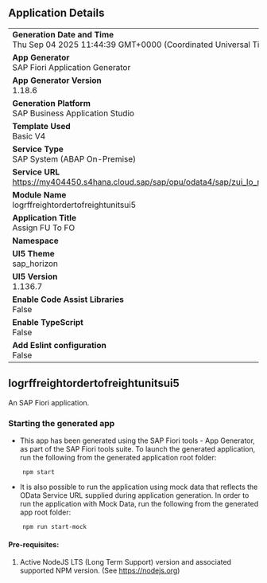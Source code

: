 ## Application Details
|               |
| ------------- |
|**Generation Date and Time**<br>Thu Sep 04 2025 11:44:39 GMT+0000 (Coordinated Universal Time)|
|**App Generator**<br>SAP Fiori Application Generator|
|**App Generator Version**<br>1.18.6|
|**Generation Platform**<br>SAP Business Application Studio|
|**Template Used**<br>Basic V4|
|**Service Type**<br>SAP System (ABAP On-Premise)|
|**Service URL**<br>https://my404450.s4hana.cloud.sap/sap/opu/odata4/sap/zui_lo_rf_app_v4/srvd/sap/zui_lo_rf_app/0001/|
|**Module Name**<br>logrffreightordertofreightunitsui5|
|**Application Title**<br>Assign FU To FO|
|**Namespace**<br>|
|**UI5 Theme**<br>sap_horizon|
|**UI5 Version**<br>1.136.7|
|**Enable Code Assist Libraries**<br>False|
|**Enable TypeScript**<br>False|
|**Add Eslint configuration**<br>False|

## logrffreightordertofreightunitsui5

An SAP Fiori application.

### Starting the generated app

-   This app has been generated using the SAP Fiori tools - App Generator, as part of the SAP Fiori tools suite.  To launch the generated application, run the following from the generated application root folder:

```
    npm start
```

- It is also possible to run the application using mock data that reflects the OData Service URL supplied during application generation.  In order to run the application with Mock Data, run the following from the generated app root folder:

```
    npm run start-mock
```

#### Pre-requisites:

1. Active NodeJS LTS (Long Term Support) version and associated supported NPM version.  (See https://nodejs.org)


